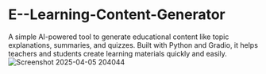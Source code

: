 # E--Learning-Content-Generator
A simple AI-powered tool to generate educational content like topic explanations, summaries, and quizzes. Built with Python and Gradio, it helps teachers and students create learning materials quickly and easily.
![Screenshot 2025-04-05 204044](https://github.com/user-attachments/assets/29f85552-6dde-495a-af21-28f6698e9624)
